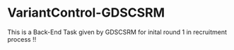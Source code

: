 # VariantControl-GDSCSRM
This is a Back-End Task given by GDSCSRM for inital round 1 in recruitment process !!
